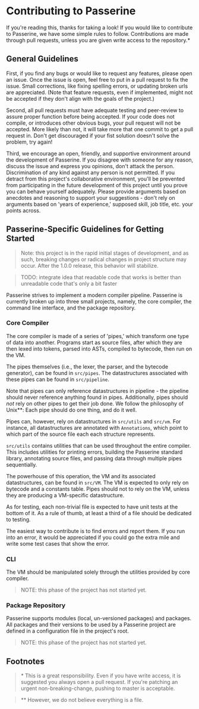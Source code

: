 # Contributing to Passerine
If you're reading this, thanks for taking a look!
If you would like to contribute to Passerine, we have some simple rules to follow.
Contributions are made through pull requests, unless you are given write access to the repository.\*

## General Guidelines

First, if you find any bugs or would like to request any features, please open an issue.
Once the issue is open, feel free to put in a pull request to fix the issue.
Small corrections, like fixing spelling errors, or updating broken urls are appreciated.
(Note that feature requests, even if implemented, might not be accepted if they don't align with the goals of the project.)

Second, all pull requests must have adequate testing and peer-review to assure proper function before being accepted.
If your code does not compile, or introduces other obvious bugs, your pull request will not be accepted.
More likely than not, it will take more that one commit to get a pull request in.
Don't get discouraged if your fist solution doesn't solve the problem, try again!

Third, we encourage an open, friendly, and supportive environment around the development of Passerine.
If you disagree with someone for any reason, discuss the issue and express you opinions, don't attack the person.
Discrimination of any kind against any person is not permitted.
If you detract from this project's collaborative environment, you'll be prevented from participating in the future development of this project until you prove you can behave yourself adequately.
Please provide arguments based on anecdotes and reasoning to support your suggestions - don't rely on arguments based on 'years of experience,' supposed skill, job title, etc. your points across.

## Passerine-Specific Guidelines for Getting Started
> Note: this project is in the rapid initial stages of development, and as such, breaking changes or radical changes in project structure may occur. After the 1.0.0 release, this behavior will stabilize.

> TODO: integrate idea that readable code that works is better than unreadable code that's only a bit faster

Passerine strives to implement a modern compiler pipeline. Passerine is currently broken up into three small projects, namely, the core compiler, the command line interface, and the package repository.

### Core Compiler
The core compiler is made of a series of 'pipes,' which transform one type of data into another.
Programs start as source files, after which they are then lexed into tokens, parsed into ASTs, compiled to bytecode, then run on the VM.

The pipes themselves (i.e., the lexer, the parser, and the bytecode generator), can be found in `src/pipes`.
The datastructures associated with these pipes can be found in `src/pipeline`.

Note that pipes can only reference datastructures in pipeline - the pipeline should never reference anything found in pipes.
Additionally, pipes should *not* rely on other pipes to get their job done.
We follow the philosophy of Unix\*\*: Each pipe should do one thing, and do it well.

Pipes can, however, rely on datastructures in `src/utils` and `src/vm`.
For instance, all datastructures are annotated with `Annotations`, which point to which part of the source file each each structure represents.

`src/utils` contains utilities that can be used throughout the entire compiler.
This includes utilities for printing errors, building the Passerine standard library, annotating source files, and passing data through multiple pipes sequentially.

The powerhouse of this operation, the VM and its associated datastructures, can be found in `src/VM`. The VM is expected to only rely on bytecode and a constants table. Pipes should not to rely on the VM, unless they are producing a VM-specific datastructure.

As for testing, each non-trivial file is expected to have unit tests at the bottom of it.
As a rule of thumb, at least a third of a file should be dedicated to testing.

The easiest way to contribute is to find errors and report them.
If you run into an error, it would be appreciated if you could go the extra mile and write some test cases that show the error.

### CLI
The VM should be manipulated solely through the utilities provided by core compiler.

> NOTE: this phase of the project has not started yet.

### Package Repository
Passerine supports modules (local, un-versioned packages) and packages. All packages and their versions to be used by a Passerine project are defined in a configuration file in the project's root.

> NOTE: this phase of the project has not started yet.

## Footnotes
> \* This is a great responsibility. Even if you have write access, it is suggested you always open a pull request. If you're patching an urgent non-breaking-change, pushing to master is acceptable.

> \*\* However, we do not believe everything is a file.

